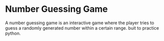 
# Number Guessing Game

A number guessing game is an interactive game where the player tries to guess a randomly generated number within a certain range. buit to practice python.